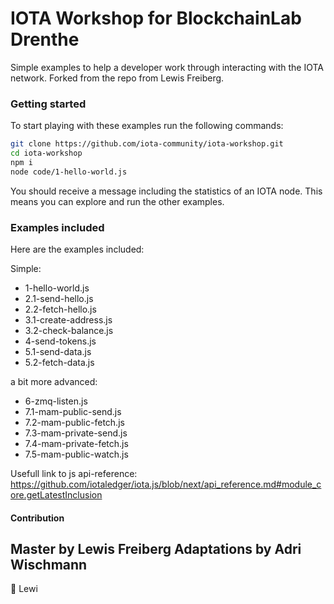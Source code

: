 # IOTA Workshop for BlockchainLab Drenthe

Simple examples to help a developer work through interacting with the IOTA network. Forked from the repo from Lewis Freiberg.

### Getting started

To start playing with these examples run the following commands:

```bash
git clone https://github.com/iota-community/iota-workshop.git
cd iota-workshop
npm i
node code/1-hello-world.js
```

You should receive a message including the statistics of an IOTA node. This means you can explore and run the other examples.



### Examples included

Here are the examples included:

Simple:
- 1-hello-world.js
- 2.1-send-hello.js
- 2.2-fetch-hello.js
- 3.1-create-address.js
- 3.2-check-balance.js
- 4-send-tokens.js
- 5.1-send-data.js
- 5.2-fetch-data.js

a bit more advanced:
- 6-zmq-listen.js
- 7.1-mam-public-send.js
- 7.2-mam-public-fetch.js
- 7.3-mam-private-send.js
- 7.4-mam-private-fetch.js
- 7.5-mam-public-watch.js

Usefull link to js api-reference: 
https://github.com/iotaledger/iota.js/blob/next/api_reference.md#module_core.getLatestInclusion


#### Contribution

Master by Lewis Freiberg
Adaptations by Adri Wischmann
----

:beers: Lewi
